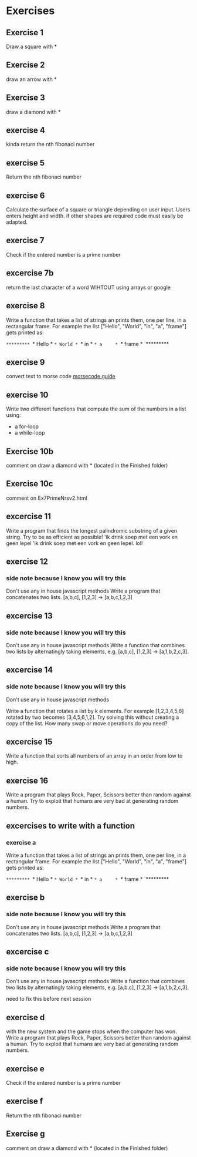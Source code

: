 # Exercises

## Exercise 1
Draw a square with *

## Exercise 2
draw an arrow with *

## Exercise 3
draw a diamond with *

## exercise 4
kinda return the nth fibonaci number

## exercise 5
Return the nth fibonaci number

## exercise 6
Calculate the surface of a square or triangle depending on user input.
Users enters height and width.
if other shapes are required code must easily be adapted.

## exercise 7
Check if the entered number is a prime number

## excercise 7b
return the last character of a word WIHTOUT using arrays or google

## exercise 8

Write a function that takes a list of strings an prints them, one per line, in a rectangular frame. For example the list ["Hello", "World", "in", "a", "frame"] gets printed as:

`*********
`* Hello *
`* World *
`* in    *
`* a     *
`* frame *
`*********

## exercise 9
convert text to morse code
[morsecode guide](https://en.wikipedia.org/wiki/Morse_code)

## exercise 10
Write two different functions that compute the sum of the numbers in a list using: 
- a for-loop
- a while-loop

## Exercise 10b
comment on draw a diamond with * (located in the Finished folder)

## Exercise 10c
comment on Ex7PrimeNrsv2.html

## excercise 11
Write a program that finds the longest palindromic substring of a given string. Try to be as efficient as possible!
'ik drink soep met een vork en geen lepel
'ik drink soep met een vork en geen lepel. lol!

## exercise 12
### side note because I know you will try this
Don't use any in house javascript methods
Write a program that concatenates two lists. [a,b,c], [1,2,3] → [a,b,c,1,2,3]


## excercise 13
### side note because I know you will try this
Don't use any in house javascript methods
Write a function that combines two lists by alternatingly taking elements, e.g. [a,b,c], [1,2,3] → [a,1,b,2,c,3].

## excercise 14

### side note because I know you will try this
Don't use any in house javascript methods

Write a function that rotates a list by k elements. For example [1,2,3,4,5,6] rotated by two becomes [3,4,5,6,1,2]. Try solving this without creating a copy of the list. How many swap or move operations do you need?

## excercise 15
Write a function that sorts all numbers of an array in an order from low to high.

## exercise 16
Write a program that plays Rock, Paper, Scissors better than random against a human. Try to exploit that humans are very bad at generating random numbers.


## excercises to write with a function

### exercise a

Write a function that takes a list of strings an prints them, one per line, in a rectangular frame. For example the list ["Hello", "World", "in", "a", "frame"] gets printed as:

`*********
`* Hello *
`* World *
`* in    *
`* a     *
`* frame *
`*********

## exercise b
### side note because I know you will try this
Don't use any in house javascript methods
Write a program that concatenates two lists. [a,b,c], [1,2,3] → [a,b,c,1,2,3]

## excercise c
### side note because I know you will try this
Don't use any in house javascript methods
Write a function that combines two lists by alternatingly taking elements, e.g. [a,b,c], [1,2,3] → [a,1,b,2,c,3].

need to fix this before next session

## exercise d
with the new system and the game stops when the computer has won.
Write a program that plays Rock, Paper, Scissors better than random against a human. Try to exploit that humans are very bad at generating random numbers.

## exercise e
Check if the entered number is a prime number

## exercise f
Return the nth fibonaci number

## Exercise g
comment on draw a diamond with * (located in the Finished folder)